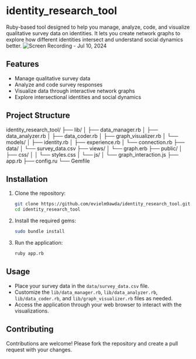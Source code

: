 # identity_research_tool
Ruby-based tool designed to help you manage, analyze, code, and visualize qualitative survey data on identities. It lets you create network graphs to explore how different identities intersect and understand social dynamics better.
![Screen Recording - Jul 10, 2024](https://github.com/evielm9awda/identity_research_tool/assets/126894089/9e46ce5b-9dde-442d-8a6f-325a83eaeab9)

## Features

- Manage qualitative survey data
- Analyze and code survey responses
- Visualize data through interactive network graphs
- Explore intersectional identities and social dynamics

## Project Structure
identity_research_tool/
├── lib/
│ ├── data_manager.rb
│ ├── data_analyzer.rb
│ ├── data_coder.rb
│ ├── graph_visualizer.rb
│ └── models/
│ ├── identity.rb
│ ├── experience.rb
│ └── connection.rb
├── data/
│ └── survey_data.csv
├── views/
│ └── graph.erb
├── public/
│ ├── css/
│ │ └── styles.css
│ └── js/
│ └── graph_interaction.js
├── app.rb
├── config.ru
└── Gemfile

## Installation

1. Clone the repository:
    ```sh
    git clone https://github.com/evielm9awda/identity_research_tool.git
    cd identity_research_tool
    ```

2. Install the required gems:
    ```sh
    sudo bundle install
    ```

3. Run the application:
    ```sh
    ruby app.rb
    ```

## Usage

- Place your survey data in the `data/survey_data.csv` file.
- Customize the `lib/data_manager.rb`, `lib/data_analyzer.rb`, `lib/data_coder.rb`, and `lib/graph_visualizer.rb` files as needed.
- Access the application through your web browser to interact with the visualizations.

## Contributing

Contributions are welcome! Please fork the repository and create a pull request with your changes.


